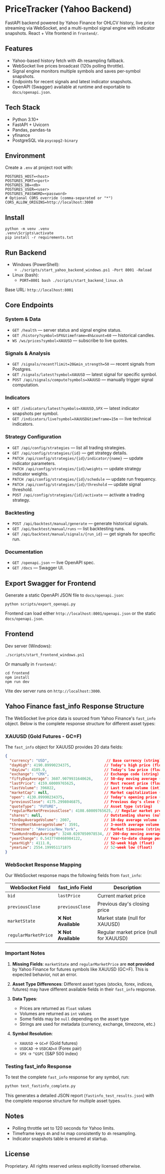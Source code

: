 # PriceTracker (Yahoo Backend)

FastAPI backend powered by Yahoo Finance for OHLCV history, live price streaming via WebSocket, and a multi-symbol signal engine with indicator snapshots. React + Vite frontend in `frontend/`.

## Features
- Yahoo-based history fetch with 4h resampling fallback.
- WebSocket live prices broadcast (120s polling throttle).
- Signal engine monitors multiple symbols and saves per-symbol snapshots.
- Endpoints for recent signals and latest indicator snapshots.
- OpenAPI (Swagger) available at runtime and exportable to `docs/openapi.json`.

## Tech Stack
- Python 3.10+
- FastAPI + Uvicorn
- Pandas, pandas-ta
- yfinance
- PostgreSQL via `psycopg2-binary`

## Environment
Create a `.env` at project root with:

```
POSTGRES_HOST=<host>
POSTGRES_PORT=<port>
POSTGRES_DB=<db>
POSTGRES_USER=<user>
POSTGRES_PASSWORD=<password>
# Optional CORS override (comma-separated or "*")
CORS_ALLOW_ORIGINS=http://localhost:3000
```

## Install
```
python -m venv .venv
.venv\Scripts\activate
pip install -r requirements.txt
```

## Run Backend
- Windows (PowerShell):
  - `./scripts/start_yahoo_backend_windows.ps1 -Port 8001 -Reload`
- Linux (bash):
  - `PORT=8001 bash ./scripts/start_backend_linux.sh`

Base URL: `http://localhost:8001`

## Core Endpoints

### System & Data
- `GET /health` — server status and signal engine status.
- `GET /history?symbol=SPX&timeframe=4h&count=60` — historical candles.
- `WS /ws/prices?symbol=XAUUSD` — subscribe to live quotes.

### Signals & Analysis
- `GET /signals/recent?limit=20&min_strength=50` — recent signals from Postgres.
- `GET /signals/latest?symbol=XAUUSD` — latest signal for specific symbol.
- `POST /api/signals/compute?symbols=XAUUSD` — manually trigger signal computation.

### Indicators
- `GET /indicators/latest?symbols=XAUUSD,SPX` — latest indicator snapshots per symbol.
- `GET /indicators/live?symbol=XAUUSD&timeframe=15m` — live technical indicators.

### Strategy Configuration
- `GET /api/config/strategies` — list all trading strategies.
- `GET /api/config/strategies/{id}` — get strategy details.
- `PATCH /api/config/strategies/{id}/indicator/{name}` — update indicator parameters.
- `PATCH /api/config/strategies/{id}/weights` — update strategy indicator weights.
- `PATCH /api/config/strategies/{id}/schedule` — update run frequency.
- `PATCH /api/config/strategies/{id}/threshold` — update signal threshold.
- `POST /api/config/strategies/{id}/activate` — activate a trading strategy.

### Backtesting
- `POST /api/backtest/manual/generate` — generate historical signals.
- `GET /api/backtest/manual/runs` — list backtesting runs.
- `GET /api/backtest/manual/signals/{run_id}` — get signals for specific run.

### Documentation
- `GET /openapi.json` — live OpenAPI spec.
- `GET /docs` — Swagger UI.

## Export Swagger for Frontend
Generate a static OpenAPI JSON file to `docs/openapi.json`:

```
python scripts/export_openapi.py
```

Frontend can load either `http://localhost:8001/openapi.json` or the static `docs/openapi.json`.

## Frontend
Dev server (Windows):

```
./scripts/start_frontend_windows.ps1
```

Or manually in `frontend/`:

```
cd frontend
npm install
npm run dev
```

Vite dev server runs on `http://localhost:3000`.

## Yahoo Finance fast_info Response Structure

The WebSocket live price data is sourced from Yahoo Finance's `fast_info` object. Below is the complete response structure for different asset types:

### XAUUSD (Gold Futures - GC=F)

The `fast_info` object for XAUUSD provides 20 data fields:

```json
{
  "currency": "USD",                          // Base currency (string)
  "dayHigh": 4190.89990234375,               // Today's high price (float)
  "dayLow": 4105.0,                          // Today's low price (float)
  "exchange": "CMX",                         // Exchange code (string)
  "fiftyDayAverage": 3607.9079931640626,     // 50-day moving average (float)
  "lastPrice": 4159.60009765625,             // Most recent price (float) - Used as 'bid' in WebSocket
  "lastVolume": 396022,                      // Last trade volume (int)
  "marketCap": null,                         // Market capitalization (null for futures)
  "open": 4130.89990234375,                  // Today's opening price (float)
  "previousClose": 4175.2998046875,          // Previous day's close (float)
  "quoteType": "FUTURE",                     // Asset type (string)
  "regularMarketPreviousClose": 4108.60009765625, // Regular market previous close (float)
  "shares": null,                            // Outstanding shares (null for futures)
  "tenDayAverageVolume": 2007,               // 10-day average volume (int)
  "threeMonthAverageVolume": 3591,           // 3-month average volume (int)
  "timezone": "America/New_York",            // Market timezone (string)
  "twoHundredDayAverage": 3240.0207050978534, // 200-day moving average (float)
  "yearChange": 0.5437740468984122,          // Year-to-date change percentage (float)
  "yearHigh": 4111.0,                        // 52-week high (float)
  "yearLow": 2554.199951171875               // 52-week low (float)
}
```

### WebSocket Response Mapping

Our WebSocket response maps the following fields from `fast_info`:

| WebSocket Field | fast_info Field | Description |
|----------------|-----------------|-------------|
| `bid` | `lastPrice` | Current market price |
| `previousClose` | `previousClose` | Previous day's closing price |
| `marketState` | ❌ **Not Available** | Market state (null for XAUUSD) |
| `regularMarketPrice` | ❌ **Not Available** | Regular market price (null for XAUUSD) |

### Important Notes

1. **Missing Fields**: `marketState` and `regularMarketPrice` are **not provided** by Yahoo Finance for futures symbols like XAUUSD (GC=F). This is expected behavior, not an error.

2. **Asset Type Differences**: Different asset types (stocks, forex, indices, futures) may have different available fields in their `fast_info` response.

3. **Data Types**: 
   - Prices are returned as `float` values
   - Volumes are returned as `int` values  
   - Some fields may be `null` depending on the asset type
   - Strings are used for metadata (currency, exchange, timezone, etc.)

4. **Symbol Resolution**: 
   - `XAUUSD` → `GC=F` (Gold futures)
   - `USDCAD` → `USDCAD=X` (Forex pair)
   - `SPX` → `^GSPC` (S&P 500 index)

### Testing fast_info Response

To test the complete `fast_info` response for any symbol, run:

```bash
python test_fastinfo_complete.py
```

This generates a detailed JSON report (`fastinfo_test_results.json`) with the complete response structure for multiple asset types.

## Notes
- Polling throttle set to 120 seconds for Yahoo limits.
- Timeframe keys `4h` and `h4` map consistently to `4h` resampling.
- Indicator snapshots table is ensured at startup.

## License
Proprietary. All rights reserved unless explicitly licensed otherwise.